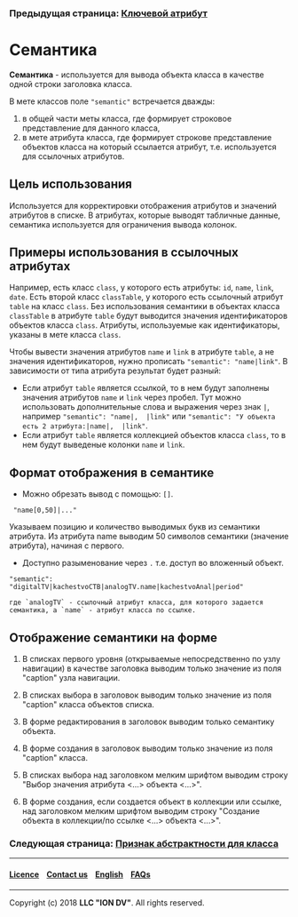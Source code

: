 ### Предыдущая страница: [Ключевой атрибут](/docs/ru/2_system_description/metadata_structure/meta_class/key.md)
# Семантика
 
**Семантика** - используется для вывода объекта класса в качестве одной строки заголовка класса.

В мете классов поле `"semantic"` встречается дважды:

1. в общей части меты класса, где формирует строковое представление для данного класса, 
2. в мете атрибута класса, где формирует строкове представление объектов класса на который ссылается атрибут, т.е. используется для ссылочных атрибутов.

## Цель использования

Используется для корректировки отображения атрибутов и значений атрибутов в списке. В атрибутах, которые выводят табличные данные, семантика используется для ограничения вывода колонок.

## Примеры использования в ссылочных атрибутах

Например, есть класс `class`, у которого есть атрибуты: `id`, `name`, `link`, `date`. Есть второй класс `classTable`, у которого есть ссылочный атрибут `table` на класс `class`.
Без использования семантики в объектах класса `classTable` в атрибуте `table` будут выводится значения идентификаторов объектов класса `class`.
Атрибуты, используемые как идентификаторы, указаны в мете класса `class`.

Чтобы вывести значения атрибутов `name` и `link` в атрибуте `table`, а не значения идентификаторов, нужно прописать `"semantic": "name|link"`. В зависимости от типа атрибута результат будет разный:

* Если атрибут `table` является ссылкой, то в нем будут заполнены значения атрибутов `name` и `link` через пробел.
Тут можно использовать дополнительные слова и выражения через знак `|`, например `"semantic": "name|,  |link"` или `"semantic": "У объекта есть 2 атрибута:|name|,  |link"`.
* Если атрибут `table` является коллекцией объектов класса `class`, то в нем будут выведеные колонки `name` и `link`.

## Формат отображения в семантике

* Можно обрезать вывод с помощью: `[]`. 
```
 "name[0,50]|..."
```
   Указываем позицию и количество выводимых букв из семантики атрибута. Из атрибута name выводим 50 символов семантики (значение атрибута), начиная с первого.
* Доступно разыменование через `.`  т.е. доступ во вложенный объект.
```
"semantic": "digitalTV|kachestvoCTB|analogTV.name|kachestvoAnal|period"
```
    где `analogTV` - ссылочный атрибут класса, для которого задается семантика, а `name` - атрибут класса по ссылке.

## Отображение семантики на форме

1. В списках первого уровня (открываемые непосредственно по узлу навигации) в качестве заголовка выводим только значение из поля "caption" узла навигации.

2. В списках выбора в заголовок выводим только значение из поля "caption" класса объектов списка.

3. В форме редактирования в заголовок выводим только семантику объекта.

4. В форме создания в заголовок выводим только значение из поля "caption" класса.

5. В списках выбора над заголовком мелким шрифтом выводим строку "Выбор значения атрибута <...> объекта <...>".

6. В форме создания, если создается объект в коллекции или ссылке, над заголовком мелким шрифтом выводим строку "Создание объекта в коллекции/по ссылке <...> объекта <...>".  

### Следующая страница: [Признак абстрактности для класса](/docs/ru/2_system_description/metadata_structure/meta_class/abstract.md)
--------------------------------------------------------------------------  


 #### [Licence](/LICENCE.md) &ensp;  [Contact us](https://iondv.ru/index.html) &ensp;  [English](/docs/en/2_system_descriptionmetadata_structure/meta_class/semantic.md) &ensp; [FAQs](/faqs.md)          



--------------------------------------------------------------------------  


Copyright (c) 2018 **LLC "ION DV"**.
All rights reserved.  